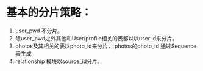 # 基本的分片策略： #

1. user_pwd 不分片。
2. 除user_pwd之外其他和User/profile相关的表都以以user id来分片。
3. photos及其相关的表以photo_id来分片， photos的photo_id 通过Sequence表生成
4. relationship 模块以source_id分片。
